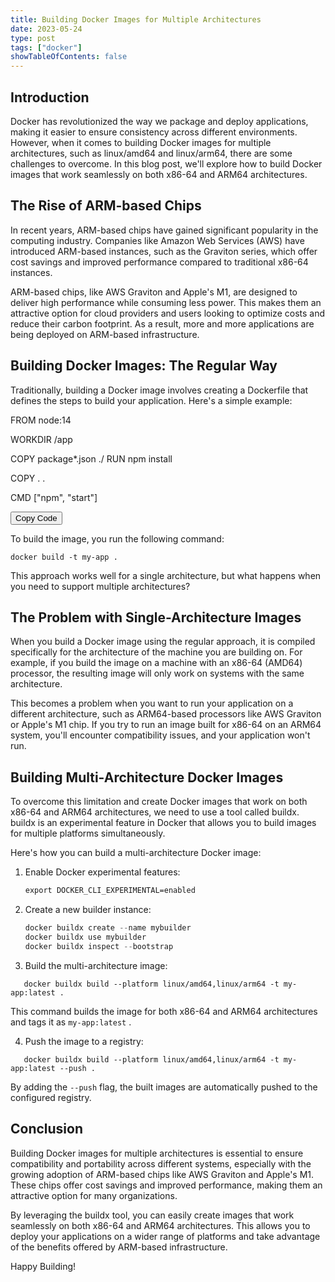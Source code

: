 ```yaml
---
title: Building Docker Images for Multiple Architectures
date: 2023-05-24
type: post
tags: ["docker"]
showTableOfContents: false
---
```


## Introduction

Docker has revolutionized the way we package and deploy applications, making it easier to ensure consistency across different environments. However, when it comes to building Docker images for multiple architectures, such as linux/amd64 and linux/arm64, there are some challenges to overcome. In this blog post, we'll explore how to build Docker images that work seamlessly on both x86-64 and ARM64 architectures.

## The Rise of ARM-based Chips

In recent years, ARM-based chips have gained significant popularity in the computing industry. Companies like Amazon Web Services (AWS) have introduced ARM-based instances, such as the Graviton series, which offer cost savings and improved performance compared to traditional x86-64 instances.

ARM-based chips, like AWS Graviton and Apple's M1, are designed to deliver high performance while consuming less power. This makes them an attractive option for cloud providers and users looking to optimize costs and reduce their carbon footprint. As a result, more and more applications are being deployed on ARM-based infrastructure.

## Building Docker Images: The Regular Way

Traditionally, building a Docker image involves creating a Dockerfile that defines the steps to build your application. Here's a simple example:

FROM node:14

WORKDIR /app

COPY package\*.json ./
RUN npm install

COPY . .

CMD ["npm", "start"]

<!-- Copy code button -->

<button onclick="copyCode(this)">Copy Code</button>

<script>
function copyCode(button) {
  const code = button.previousElementSibling.innerText;
  navigator.clipboard.writeText(code);
  button.innerText = 'Copied!';
  setTimeout(() => {
    button.innerText = 'Copy Code';
  }, 2000);
}
</script>

To build the image, you run the following command:

```
docker build -t my-app .
```

This approach works well for a single architecture, but what happens when you need to support multiple architectures?

## The Problem with Single-Architecture Images

When you build a Docker image using the regular approach, it is compiled specifically for the architecture of the machine you are building on. For example, if you build the image on a machine with an x86-64 (AMD64) processor, the resulting image will only work on systems with the same architecture.

This becomes a problem when you want to run your application on a different architecture, such as ARM64-based processors like AWS Graviton or Apple's M1 chip. If you try to run an image built for x86-64 on an ARM64 system, you'll encounter compatibility issues, and your application won't run.

## Building Multi-Architecture Docker Images

To overcome this limitation and create Docker images that work on both x86-64 and ARM64 architectures, we need to use a tool called buildx. buildx is an experimental feature in Docker that allows you to build images for multiple platforms simultaneously.

Here's how you can build a multi-architecture Docker image:

1. Enable Docker experimental features:

   ```markdown
   export DOCKER_CLI_EXPERIMENTAL=enabled
   ```

2. Create a new builder instance:

   ```python
   docker buildx create --name mybuilder
   docker buildx use mybuilder
   docker buildx inspect --bootstrap
   ```


3. Build the multi-architecture image:
```
   docker buildx build --platform linux/amd64,linux/arm64 -t my-app:latest .
```
   This command builds the image for both x86-64 and ARM64 architectures and tags it as `my-app:latest` .

4. Push the image to a registry:
```
   docker buildx build --platform linux/amd64,linux/arm64 -t my-app:latest --push .
```
   By adding the `--push` flag, the built images are automatically pushed to the configured registry.

## Conclusion

Building Docker images for multiple architectures is essential to ensure compatibility and portability across different systems, especially with the growing adoption of ARM-based chips like AWS Graviton and Apple's M1. These chips offer cost savings and improved performance, making them an attractive option for many organizations.

By leveraging the buildx tool, you can easily create images that work seamlessly on both x86-64 and ARM64 architectures. This allows you to deploy your applications on a wider range of platforms and take advantage of the benefits offered by ARM-based infrastructure.

Happy Building!
